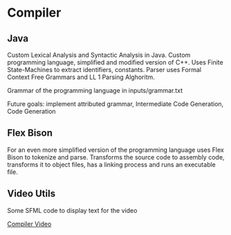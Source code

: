# Compiler

## Java
Custom Lexical Analysis and Syntactic Analysis in Java.
Custom programming language, simplified and modified version of C++.
Uses Finite State-Machines to extract identifiers, constants.
Parser uses Formal Context Free Grammars and LL 1 Parsing Alghoritm.

Grammar of the programming language in inputs/grammar.txt

Future goals: implement attributed grammar, Intermediate Code Generation, Code Generation

## Flex Bison
For an even more simplified version of the programming language uses Flex Bison to tokenize and parse.
Transforms the source code to assembly code, transforms it to object files, has a linking process and runs an executable file.

## Video Utils
Some SFML code to display text for the video

[Compiler Video](https://youtu.be/f09D4CH-M6Y?si=EkBtljOxYpgfwTUH)
